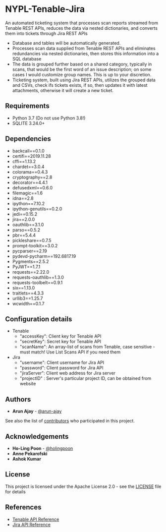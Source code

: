# NYPL-Tenable-Jira

An automated ticketing system that processes scan reports streamed from Tenable REST APIs, reduces the data via
nested dictionaries, and converts them into tickets through Jira REST APIs
- Database and tables will be automatically generated.
- Processes scan data supplied from Tenable REST APIs and eliminates redundancies via nested dictionaries, then stores this information into a SQL database
- The data is grouped further based on a shared category, typically in scans, that would be the first word of an issue description; on some cases I would customize group names. This is up to your discretion. 
- Ticketing system, built using Jira REST APIs, utilizes the grouped data and CSVs, check ifs tickets exists, if so, then updates it with latest attachments, otherwise it will create a new ticket.

## Requirements
- Python 3.7 (Do not use Python 3.8!)
- SQLITE 3.24.0+

## Dependencies
- backcall==0.1.0
- certifi==2019.11.28
- cffi==1.13.2
- chardet==3.0.4
- colorama==0.4.3
- cryptography==2.8
- decorator==4.4.1
- defusedxml==0.6.0
- filemagic==1.6
- idna==2.8
- ipython==7.10.2
- ipython-genutils==0.2.0
- jedi==0.15.2
- jira==2.0.0
- oauthlib==3.1.0
- parso==0.5.2
- pbr==5.4.4
- pickleshare==0.7.5
- prompt-toolkit==3.0.2
- pycparser==2.19
- pydevd-pycharm==192.6817.19
- Pygments==2.5.2
- PyJWT==1.7.1
- requests==2.22.0
- requests-oauthlib==1.3.0
- requests-toolbelt==0.9.1
- six==1.13.0
- traitlets==4.3.3
- urllib3==1.25.7
- wcwidth==0.1.7

## Configuration details
- Tenable
  - "accessKey": Client key for Tenable API
  - "secretKey": Secret key for Tenable API
  - "scanName": An array-list of scans from Tenable, case sensitive - must match! Use List Scans API if you need them
- Jira
  - "username": Client username for Jira API
  - "password": Client password for Jira API
  - "jiraServer": Client web address for Jira server
  - "projectID" : Server's particular project ID, can be obtained from website

## Authors
- **Arun Ajay** - [@arun-ajay](https://github.com/arun-ajay)

See also the list of [contributors](https://github.com/NYPL/NYPL-Tenable-Jira/graphs/contributors) who participated in this project.

## Acknowledgements
- **Ho-Ling Poon** - [@holingpoon](https://github.com/holingpoon)
- **Anne Pekarofski**
- **Ashok Kumar**

## License
This project is licensed under the Apache License 2.0 - see the [LICENSE](https://github.com/NYPL/NYPL-Tenable-Jira/blob/master/LICENSE) file for details

## References
- [Tenable API Reference](https://developer.tenable.com/reference)
- [Jira API Reference](https://jira.readthedocs.io/en/master/)
 
